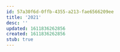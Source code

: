 ```yaml
---
id: 57a30f6d-0ffb-4355-a213-fae6566209ee
title: '2021'
desc: ''
updated: 1611836262856
created: 1611836262856
stub: true
---
```


